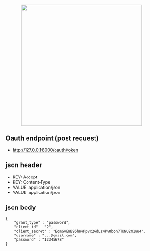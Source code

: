 <p align="center"><a href="https://laravel.com" target="_blank"><img src="https://raw.githubusercontent.com/laravel/art/master/logo-lockup/5%20SVG/2%20CMYK/1%20Full%20Color/laravel-logolockup-cmyk-red.svg" width="400"></a></p>

## Oauth endpoint (post request)
- http://127.0.0.1:8000/oauth/token

## json header
- KEY: Accept 
- KEY: Content-Type 
- VALUE: application/json
- VALUE: application/json
## json body
```
{
    "grant_type" : "password",
    "client_id" : "2",
    "client_secret" : "EqmGvEnB95hWoPpvx26dLz4Pv0bon7TKNU2m1wu4",
    "username" : "...@gmail.com",
    "password" : "12345678"
}

```